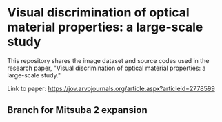 # Visual discrimination of optical material properties: a large-scale study


This repository shares the image dataset and source codes used in the research paper, 
"Visual discrimination of optical material properties: a large-scale study."

Link to paper: https://jov.arvojournals.org/article.aspx?articleid=2778599

## Branch for Mitsuba 2 expansion
